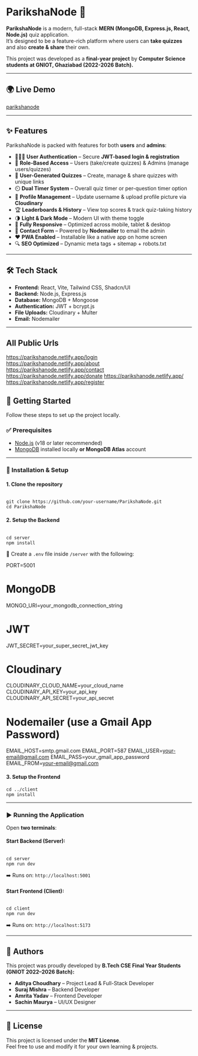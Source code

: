 # ParikshaNode 🚀

**ParikshaNode** is a modern, full-stack **MERN (MongoDB, Express.js, React, Node.js)** quiz application.  
It’s designed to be a feature-rich platform where users can **take quizzes** and also **create & share** their own.  

This project was developed as a **final-year project** by **Computer Science students at GNIOT, Ghaziabad (2022-2026 Batch).**

---

## 🌍 Live Demo  
[parikshanode](https://parikshanode.netlify.app/)


---

## ✨ Features  

ParikshaNode is packed with features for both **users** and **admins**:

- 👨‍👩‍👧 **User Authentication** – Secure **JWT-based login & registration**  
- 🎨 **Role-Based Access** – Users (take/create quizzes) & Admins (manage users/quizzes)  
- 📝 **User-Generated Quizzes** – Create, manage & share quizzes with unique links  
- ⏲️ **Dual Timer System** – Overall quiz timer or per-question timer option  
- 👤 **Profile Management** – Update username & upload profile picture via **Cloudinary**  
- 🏆 **Leaderboards & History** – View top scores & track quiz-taking history  
- 🌗 **Light & Dark Mode** – Modern UI with theme toggle  
- 📱 **Fully Responsive** – Optimized across mobile, tablet & desktop  
- 📧 **Contact Form** – Powered by **Nodemailer** to email the admin  
- ❤️ **PWA Enabled** – Installable like a native app on home screen  
- 🔍 **SEO Optimized** – Dynamic meta tags + sitemap + robots.txt  

---

## 🛠️ Tech Stack  

- **Frontend:** React, Vite, Tailwind CSS, Shadcn/UI  
- **Backend:** Node.js, Express.js  
- **Database:** MongoDB + Mongoose  
- **Authentication:** JWT + bcrypt.js  
- **File Uploads:** Cloudinary + Multer  
- **Email:** Nodemailer  

---
## All Public Urls
https://parikshanode.netlify.app/login
https://parikshanode.netlify.app/about
https://parikshanode.netlify.app/contact
https://parikshanode.netlify.app/donate
https://parikshanode.netlify.app/
https://parikshanode.netlify.app/register

## 🚀 Getting Started  

Follow these steps to set up the project locally.

### ✅ Prerequisites  
- [Node.js](https://nodejs.org/en/) (v18 or later recommended)  
- [MongoDB](https://www.mongodb.com/try/download/community) installed locally **or MongoDB Atlas** account  

---

### 🔧 Installation & Setup  

#### 1. Clone the repository

```

git clone https://github.com/your-username/ParikshaNode.git
cd ParikshaNode

```

#### 2. Setup the Backend

```

cd server
npm install

```

📄 Create a `.env` file inside `/server` with the following:


PORT=5001

# MongoDB

MONGO_URI=your_mongodb_connection_string

# JWT

JWT_SECRET=your_super_secret_jwt_key

# Cloudinary

CLOUDINARY_CLOUD_NAME=your_cloud_name
CLOUDINARY_API_KEY=your_api_key
CLOUDINARY_API_SECRET=your_api_secret

# Nodemailer (use a Gmail App Password)

EMAIL_HOST=smtp.gmail.com
EMAIL_PORT=587
EMAIL_USER=your-email@gmail.com
EMAIL_PASS=your_gmail_app_password
EMAIL_FROM=your-email@gmail.com


#### 3. Setup the Frontend

```
cd ../client
npm install

```

---

### ▶️ Running the Application  

Open **two terminals**:

#### Start Backend (Server):
```

cd server
npm run dev

```
➡️ Runs on: `http://localhost:5001`

#### Start Frontend (Client):
```

cd client
npm run dev

```
➡️ Runs on: `http://localhost:5173`

---

## 👥 Authors  

This project was proudly developed by **B.Tech CSE Final Year Students (GNIOT 2022–2026 Batch):**

- **Aditya Choudhary** – Project Lead & Full-Stack Developer  
- **Suraj Mishra** – Backend Developer  
- **Amrita Yadav** – Frontend Developer  
- **Sachin Maurya** – UI/UX Designer  

---

## 📜 License  

This project is licensed under the **MIT License**.  
Feel free to use and modify it for your own learning & projects.  
